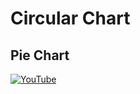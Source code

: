 # Circular Chart
## Pie Chart



[![YouTube](https://img.youtube.com/vi/xHZKJ76tWr0/0.jpg)](https://youtu.be/xHZKJ76tWr0 "Circular Chart [ Pie Chart ] Useful Widget in Flutter")
